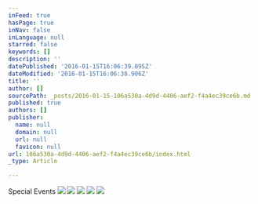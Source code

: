 ```yaml
---
inFeed: true
hasPage: true
inNav: false
inLanguage: null
starred: false
keywords: []
description: ''
datePublished: '2016-01-15T16:06:39.095Z'
dateModified: '2016-01-15T16:06:38.906Z'
title: ''
author: []
sourcePath: _posts/2016-01-15-106a530a-4d9d-4406-aef2-f4a4ec39ce6b.md
published: true
authors: []
publisher:
  name: null
  domain: null
  url: null
  favicon: null
url: 106a530a-4d9d-4406-aef2-f4a4ec39ce6b/index.html
_type: Article

---
```

Special Events
![](https://the-grid-user-content.s3-us-west-2.amazonaws.com/563acad3-c89d-4b44-a297-be83208befe7.JPG)
![](https://the-grid-user-content.s3-us-west-2.amazonaws.com/fa9469c9-9c17-4a30-8862-ac7ed817dae3.jpg)
![](https://the-grid-user-content.s3-us-west-2.amazonaws.com/5ca75c4c-d370-4a26-87e3-d6a1672baf8f.JPG)
![](https://the-grid-user-content.s3-us-west-2.amazonaws.com/e39f8ab4-4ec9-40f8-b245-adb2b5097e7e.PNG)
![](https://the-grid-user-content.s3-us-west-2.amazonaws.com/eaa97edc-5678-4571-a3d0-d2f10e2dc274.JPG)